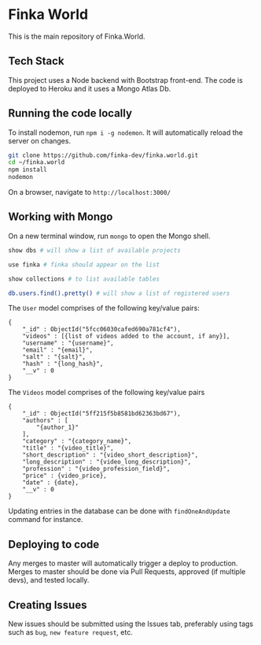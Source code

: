 # Finka World

This is the main repository of Finka.World.

## Tech Stack

This project uses a Node backend with Bootstrap front-end. The code is deployed to Heroku and it uses a Mongo Atlas Db.

## Running the code locally

To install nodemon, run `npm i -g nodemon`. It will automatically reload the server on changes.

```bash
git clone https://github.com/finka-dev/finka.world.git
cd ~/finka.world
npm install
nodemon
```

On a browser, navigate to `http://localhost:3000/`

## Working with Mongo

On a new terminal window, run `mongo` to open the Mongo shell.

```bash
show dbs # will show a list of available projects

use finka # finka should appear on the list

show collections # to list available tables

db.users.find().pretty() # will show a list of registered users
```

The `User` model comprises of the following key/value pairs:

```
{
	"_id" : ObjectId("5fcc06030cafed690a781cf4"),
	"videos" : [{list of videos added to the account, if any}],
	"username" : "{username}",
	"email" : "{email}",
	"salt" : "{salt}",
	"hash" : "{long_hash}",
	"__v" : 0
}
```

The `Videos` model comprises of the following key/value pairs

```
{
	"_id" : ObjectId("5ff215f5b8581bd62363bd67"),
	"authors" : [
		"{author_1}"
	],
	"category" : "{category_name}",
	"title" : "{video_title}",
	"short_description" : "{video_short_description}",
	"long_description" : "{video_long_description}",
	"profession" : "{video_profession_field}",
	"price" : {video_price},
	"date" : {date},
	"__v" : 0
}
```

Updating entries in the database can be done with `findOneAndUpdate` command for instance.

## Deploying to code

Any merges to master will automatically trigger a deploy to production. Merges to master should be done via Pull Requests, approved (if multiple devs), and tested locally.

## Creating Issues

New issues should be submitted using the Issues tab, preferably using tags such as `bug`, `new feature request`, etc.
